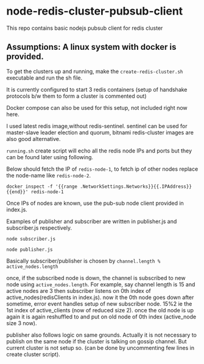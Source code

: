 # node-redis-cluster-pubsub-client
This repo contains basic nodejs pubsub client for redis cluster 


## Assumptions: A linux system with docker is provided. 

To get the clusters up and running, make the `create-redis-cluster.sh` executable and run the sh file.

It is currently configured to start 3 redis containers 
(setup of handshake protocols b/w them to form a cluster is commented out) 

Docker compose can also be used for this setup, not included right now here. 

I used latest redis image,without redis-sentinel. 
sentinel can be used for master-slave leader election and quorum, 
bitnami redis-cluster images are also good alternative.

`running.sh` create script will echo all the redis node IPs and ports but they can be found later using following.

Below should fetch the IP of `redis-node-1`, to fetch ip of other nodes replace the node-name like `redis-node-2`.

``docker inspect -f '{{range .NetworkSettings.Networks}}{{.IPAddress}}{{end}}' redis-node-1  
``

Once IPs of nodes are known, use the pub-sub node client provided in index.js. 

Examples of publisher and subscriber are written in publisher.js and subscriber.js respectively.

`node subscriber.js 
` 

`node publisher.js
` 

Basically subscriber/publisher is chosen by `channel.length % active_nodes.length`

once, if the subscribed node is down, the channel is subscribed to new node  using `active_nodes.length`. For example, say channel length is 15 and active nodes are 3 then subscriber listens on 0th index of active_nodes(redisClients in index.js). now it the 0th node goes down after sometime, error event handles setup of new subscriber node. 15%2 ie the 1st index of active_clients (now of reduced size 2). once the old node is up again it is again reshuffled to and put on old node of 0th index (active_node size 3 now).

publisher also follows logic on same grounds.
Actually it is not necessary to publish on the same node if the cluster is talking on gossip channel. But current cluster is not setup so. (can be done by uncommenting few lines in create cluster script).
